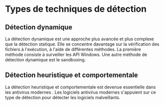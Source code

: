 # Types de techniques de détection
## Détection dynamique
La détection dynamique est une approche plus avancée et plus complexe que la détection statique. Elle se concentre davantage sur la vérification des fichiers à l'exécution, à l'aide de différentes méthodes.
La première méthode consiste à surveiller les API Windows.
Une autre méthode de détection dynamique est le sandboxing.

## Détection heuristique et comportementale
La détection heuristique et comportementale est devenue essentielle dans les antivirus modernes . Les logiciels antivirus modernes s'appuient sur ce type de détection pour détecter les logiciels malveillants.

